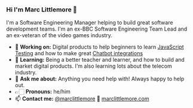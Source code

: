 ### Hi I'm Marc Littlemore 👋

I'm a Software Engineering Manager helping to build great software development teams. I'm an ex-BBC Software Engineering Team Lead and an ex-veteran of the video games industry.

- 🔭 **Working on:** Digital products to help beginners to learn [JavaScript Testing](https://www.marclittlemore.com/courses/javascript-testing-beginners-course/?signup=github-readme) and how to make great [Chatbot integrations](https://www.marclittlemore.com/bots/sign-up-bot-building-for-beginners/?signup=github-readme)
- 🌱 **Learning:** Being a better teacher and learner, and how to build and market digital products. I'm also learning lots about the telecom industry.
- 💬 **Ask me about:** Anything you need help with! Always happy to help out.
- 👉🏻 **Pronouns:** he/him
- 📫 **Contact me:** [@marclittlemore](https://twitter.com/marclittlemore) 👾 [marclittlemore.com](https://marclittlemore.com/contact)
